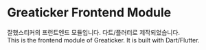 # Greaticker Frontend Module

잘했스티커의 프런트엔드 모듈입니다. 다트/플러터로 제작되었습니다.
<br>
This is the frontend module of Greaticker. It is built with Dart/Flutter.
